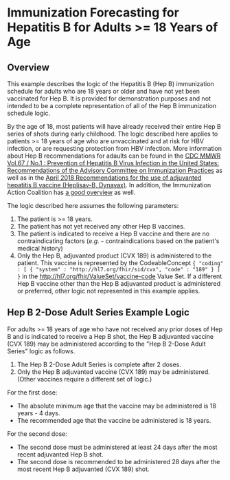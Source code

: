 # Immunization Forecasting for Hepatitis B for Adults >= 18 Years of Age

## Overview

This example describes the logic of the Hepatitis B (Hep B) immunization schedule for adults who are 18 years or older and have not yet been vaccinated for Hep B. It is provided for demonstration purposes and not intended to be a complete representation of all of the Hep B immunization schedule logic. 

By the age of 18, most patients will have already received their entire Hep B series of shots during early childhood. The logic described here applies to patients >= 18 years of age who are unvaccinated and at risk for HBV infection, or are requesting protection from HBV infection. More information about Hep B recommendations for adaults can be found in the [CDC MMWR Vol.67 / No.1 : Prevention of Hepatitis B Virus Infection in the United States: Recommendations of the Advisory Committee on Immunization Practices](http://www.cdc.gov/mmwr/volumes/67/rr/pdfs/rr6701-H.PDF) as well as in the [April 2018 Recommendations for the use of adjuvanted hepatitis B vaccine (Heplisav-B, Dynavax)](www.cdc.gov/mmwr/volumes/67/wr/pdfs/mm6715a5-H.pdf). In addition, the Immunization Action Coalition has [a good overview](http://www.immunize.org/askexperts/experts_hepb.asp#adult) as well.

The logic described here assumes the following parameters:

1. The patient is >= 18 years.
2. The patient has not yet received any other Hep B vaccines.
3. The patient is indicated to receive a Hep B vaccine and there are no contraindicating factors (_e.g._ - contraindications based on the patient's medical history) 
4. Only the Hep B, adjuvanted product (CVX 189) is administered to the patient. This vaccine is represented by the CodeableConcept `{ "coding" : [ { "system" : "http://hl7.org/fhir/sid/cvx", "code" : "189" } ] }` in the http://hl7.org/fhir/ValueSet/vaccine-code Value Set. If a different Hep B vaccine other than the Hep B adjuvanted product is administered or preferred, other logic not represented in this example applies.

## Hep B 2-Dose Adult Series Example Logic

For adults >= 18 years of age who have not received any prior doses of Hep B and is indicated to receive a Hep B shot, the Hep B adjuvanted vaccine (CVX 189) may be administered according to the "Hep B 2-Dose Adult Series" logic as follows.

1. The Hep B 2-Dose Adult Series is complete after 2 doses.
2. Only the Hep B adjuvanted vaccine (CVX 189) may be administered. (Other vaccines require a different set of logic.)

For the first dose:
* The absolute minimum age that the vaccine may be administered is 18 years - 4 days.
* The recommended age that the vaccine be administered is 18 years.

For the second dose:
* The second dose must be administered at least 24 days after the most recent adjuvanted Hep B shot.
* The second dose is recommended to be administered 28 days after the most recent Hep B adjuvanted (CVX 189) shot.


